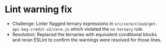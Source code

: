 # Lint warning fix

- Challenge: Linter flagged ternary expressions in `src/core/cloud/get-api-key-credit-v2/core.js` which violated the `no-ternary` rule.
- Resolution: Replaced the ternaries with equivalent conditional blocks and reran ESLint to confirm the warnings were resolved for those lines.
